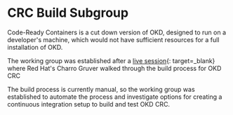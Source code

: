 # CRC Build Subgroup

<!--- cSpell:ignore Charro Gruver -->

Code-Ready Containers is a cut down version of OKD, designed to run on a developer's machine, which would not have sufficient resources for a full installation of OKD.

The working group was established after a [live session](https://www.youtube.com/watch?v=jyGRaodl740){: target=_blank} where Red Hat's Charro Gruver walked through the build process for OKD CRC

The build process is currently manual, so the working group was established to automate the process and investigate options for creating a continuous integration setup to build and test OKD CRC.
